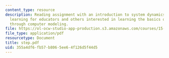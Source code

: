 ```yaml
---
content_type: resource
description: Reading assignment with an introduction to system dynamics and learner-centered
  learning for educators and others interested in learning the basics of system dynamics
  through computer modeling.
file: https://ol-ocw-studio-app-production.s3.amazonaws.com/courses/15-988-system-dynamics-self-study-fall-1998-spring-1999/355a4df6fb57b8065ee64f126d5f44d5_step.pdf
file_type: application/pdf
resourcetype: Document
title: step.pdf
uid: 355a4df6-fb57-b806-5ee6-4f126d5f44d5
---
```

